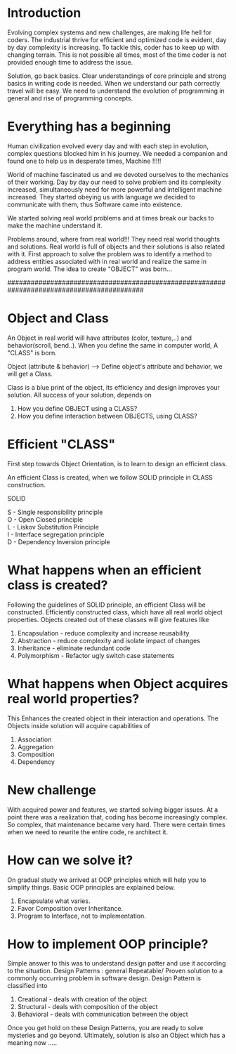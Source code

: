 # Introduction

Evolving complex systems and new challenges, are making life hell for coders. The industrial thrive for efficient and optimized code is evident, day by day complexity is increasing. To tackle this, coder has to keep up with changing terrain. This is not possible all times, most of the time coder is not provided enough time to address the issue.

Solution, go back basics. Clear understandings of core principle and strong basics in writing code is needed. When we understand our path correctly travel will be easy. We need to understand the evolution of programming in general and rise of programming concepts.

# Everything has a beginning

Human civilization evolved every day and with each step in evolution, complex questions blocked him in his journey. We needed a companion and found one to help us in desperate times, Machine !!!!!

World of machine fascinated us and we devoted ourselves to the mechanics of their working. Day by day our need to solve problem and its complexity increased, simultaneously need for more powerful and intelligent machine increased. They started obeying us with language we decided to communicate with them, thus Software came into existence.

We started solving real world problems and at times break our backs to make the machine understand it.

Problems around, where from real world!!!
They need real world thoughts and solutions. Real world is full of objects and their solutions is also related with it. First approach to solve the problem was to identify a method to address entities associated with in real world and realize the same in program world. The idea to create "OBJECT" was born...

###########################################################################################
# Object and Class

An Object in real world will have attributes (color, texture,..) and behavior(scroll, bend..). When you define the same in computer world, A "CLASS" is born.

Object (attribute & behavior)
--> Define object's attribute and behavior, we will get a Class.

Class is a blue print of the object, its efficiency and design improves your solution. All success of your solution, depends on

   1) How you define OBJECT using a CLASS? </br>
   2) How you define interaction between OBJECTS, using CLASS? </br>

# Efficient "CLASS"

First step towards Object Orientation, is to learn to design an efficient class.

An efficient Class is created, when we follow SOLID principle in CLASS construction.

  SOLID </br>

   S - Single responsibility principle</br>
   O - Open Closed principle</br>
   L - Liskov Substitution Principle</br>
   I - Interface segregation principle</br>
   D - Dependency Inversion principle</br>

# What happens when an efficient class is created?

Following the guidelines of SOLID principle, an efficient Class will be constructed. Efficiently constructed class, which have all real world object properties. Objects created out of these classes will give features like

1) Encapsulation - reduce complexity and increase reusability
2) Abstraction  - reduce complexity and isolate impact of changes
3) Inheritance - eliminate redundant code
4) Polymorphism - Refactor ugly switch case statements

# What happens when Object acquires real world properties?

This Enhances the created object in their interaction and operations. The Objects inside solution will acquire capabilities of

1) Association
2) Aggregation
3) Composition
4) Dependency

# New challenge

With acquired power and features, we started solving bigger issues. At a point there was a realization that, coding has become increasingly complex. So complex, that maintenance became very hard. There were certain times when we need to rewrite the entire code, re architect it.

# How can we solve it?

On gradual study we arrived at OOP principles which will help you to simplify things. Basic OOP principles are explained below.

1) Encapsulate what varies.
2) Favor Composition over Inheritance.
3) Program to Interface, not to implementation.

# How to implement OOP principle?

Simple answer to this was to understand design patter and use it according to the situation.
Design Patterns : general Repeatable/ Proven solution to a commonly occurring problem in software design. Design Pattern is classified into

1) Creational - deals with creation of the object
2) Structural - deals with composition of the object
3) Behavioral - deals with communication between the object

Once you get hold on these Design Patterns, you are ready to solve mysteries and go beyond. Ultimately, solution is also an Object which has a meaning now .....
